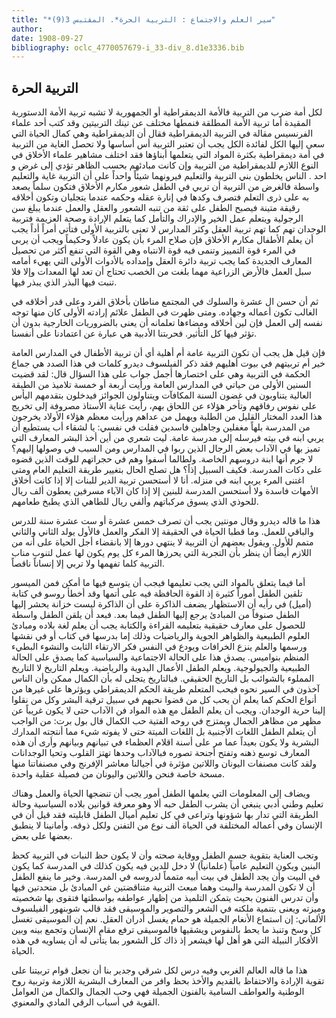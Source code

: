 ```yaml
---
title: "*سير العلم والاجتماع : التربية الحرة*. المقتبس 3(9)"
author: 
date: 1908-09-27
bibliography: oclc_4770057679-i_33-div_8.d1e3336.bib
---
```




##  التربية الحرة 


 لكل أمة ضرب من التربية فالأمة الديمقراطية أو الجمهورية لا تشبه تربية الأمة الدستورية المقيدة أما تربية الأمة المطلقة فنمطها مختلف عن تينك التربيتين وقد كتب  أحد  علماء الفرنسيس مقالة في التربية الديمقراطية فقال أن الديمقراطية وهي كمال الحياة التي سعى إليها الكل لفائدة الكل يجب أن تعتبر التربية أس أساسها ولا تحصل الغاية من التربية في أمة ديمقراطية بكثرة المواد التي يتعلمها أبناؤها فقد اختلف مشاهير علماء الأخلاق في النوع اللازم للديمقراطية من التربية وإن كانت مبادئهم بحسب الظاهر تؤدي إلى غرض و  احد  .   الناس يخلطون بني التربية والتعليم فيرونهما شيئاً واحداً على أن التربية غاية   والتعليم واسطة فالغرض من التربية أن تربي في الطفل شعور مكارم الأخلاق فتكون سلماً يصعد به على ذرى التعلم فتصرف وكدها في إنارة عقله وحكمه عندما يتجليان وتكون أخلاقه رقيقة متينة فيصبح الطفل على ثقة من تنبه الشعور والعقل والعمل عندما يبلغ سن الرجولية ويتعلم عمل الخير والإدراك والتأمل كما يتعلم الإرادة وصحة العزيمة فتربية الوجدان تهم كما تهم تربية العقل وكثر المدارس لا تعنى بالتربية الأولى فتأتي أمراً أداً يجب أن يعلم الأطفال مكارم الأخلاق فإن صلاح المرء بأن يكون عادلاً وحكيماً ويجب أن يربى في المرء قوة التمييز وتنمى فيه قوة الانتباه وهي القوة التي تنفع أكثر من تحصيل المعارف الجديدة كما يجب تربية دائرة العقل وإمداده بالأدوات الأولى التي يهيء أمامه سبل العمل فالأرض الزراعية مهما بلغت من الخصب تحتاج أن تعد لها المعدات وإلا فلا تنبت فيها البذر الذي يبذر فيها. 

 ثم أن حسن ال  عشرة  والسلوك في المجتمع مناطان بأخلاق الفرد وعلى قدر أخلاقه في الغالب تكون أعماله وجهاده. ومتى ظهرت في الطفل علائم إرادته الأولى كان منها توجه نفسه إلى العمل فإن لين أخلاقه ومضاءها تعلمانه أن يعنى بالضروريات الخارجية بدون أن تؤثر فيها كل التأثير. فحربتنا الأدبية هي عبارة عن اعتمادنا على أنفسنا. 

 فإن قيل هل يجب أن تكون التربية عامة أم أهلية أي أن تربية الأطفال في المدارس العامة خير أم تربيتهم في بيوت أهليهم فقد ذكر الفيلسوف ديدرو كلمات في هذا الصدد هي جماع الحكمة في التربية وهي على اختصارها أجمل جواب على هذا السؤال قال: لقد قضيت السنين الأولى من حياتي في المدارس العامة ورأيت  أربعة  أو  خمسة  تلاميذ من الطبقة العالية يتناوبون في غضون السنة المكافآت ويتناولون الجوائز فيدخلون بتقدمهم اليأس على نفوس رفاقهم وتأخر هؤلاء عن اللحاق بهم، رأيت عناية الأستاذ مصروفة إلى تخريج هذا العدد المختار القليل من الطلبة ويهمل من عداهم ورأيت معظم هؤلاء الأولاد يخرجون من المدرسة بلهاً مغفلين وجاهلين فاسدين فقلت في نفسي: يا لشقاء أب يستطيع أن يربي ابنه في بيته فيرسله إلى مدرسة عامة. ليت شعري من أين أخذ البشر المعارف التي تميز بها في الآداب بعض الرجال الذين ربوا في المدارس ومن السبب في وصولها إليهم؟ لا جرم   أنها ابنة دروسهم الخاصة. ولطالما أسفوا وهم في حجراتهم للوقت الذين قضوه على دكات المدرسة. فكيف السبيل إذاً؟ هل تصلح الحال بتغيير طريقة التعليم العام ومتى اغتنى المرء يربي ابنه في منزله. أنا لا أستحسن تربية الدير للبنات إلا إذا كانت أخلاق الأمهات فاسدة ولا أستحسن المدرسة للبنين إلا إذا كان الآباء مسرفين   يعطون  ألف  ريال للحوذي الذي يسوق مركباتهم وألفي ريال للطاهي الذي يطبخ طعامهم. 

 هذا ما قاله ديدرو وقال مونتين يجب أن تصرف  خمس  عشرة  أو  ست  عشرة  سنة للدرس والباقي للعمل. وما قطبا الحياة في الحقيقة إلا الفكر والعمل فالأول يولد الثاني والثاني متمم للأول. ويقول بعضهم أن التربية لا ينتهي دورها إلا بانقضاء أجل الحياة على أنه من اللازم أيضاً أن ينظر بأن التجربة التي يحرزها المرء كل يوم يكون لها عمل لتنوب مناب التربية كلما تفهمها ولا تربي إلا إنساناً ناقصاً. 

 أما فيما يتعلق بالمواد التي يجب تعليمها فيجب أن يتوسع فيها ما أمكن فمن الميسور تلقين الطفل أموراً كثيرة إذ القوة الحافظة فيه على أتمها وقد أخطأ  روسو  في كتابة (أميل) في رأيه أن الاستظهار يضعف الذاكرة على أن الذاكرة ليست خزانة يحشر إليها الطفل صنوفاً من المبادئ يرجع إليها الطفل فيما بعد. فبعد أن يلقن الطفل واسطة للحصول على معارف حقيقية بتعليمه القراءة والكتابة يجب أن يعلم لغة بلاده ومبادئ العلوم الطبيعية والظواهر الجوية والرياضيات وذلك إما بدرسها في كتاب أو في نقشها ورسمها والعلم ينزع الخرافات ويودع في النفس فكر الارتقاء الثابت والنشوء البطيء المنظم بنواميس. يصدق هذا على الحالة الاجتماعية والسياسية كما يصدق على الحالة الطبيعية والجيولوجية. ويعلم الطفل الأعمال اليدوية والرياضية. ويعلم التاريخ لا التاريخ المملوء بالشوائب بل التاريخ الحقيقي. فبالتاريخ يتجلى له بأن الكمال ممكن وأن الناس آخذون في السير نحوه فيحب المتعلم طريقة الحكم الديمقراطي ويؤثرها على غيرها من أنواع الحكم كما يعلم أن يحب كل من قضوا نحبهم في سبيل ترقية البشر وكل من نقلوا إلينا حرية الوجدان. ويجب أن يعلم الطفل مع هذه المواد فن الآداب حتى لا يكون غريباً عن مظهر من مظاهر الجمال ويمتزج في روحه الفتية حب الكمال قال بول برت: من الواجب أن يتعلم الطفل اللغات الأجنبية بل اللغات الميتة حتى لا يفوته شيء مما أنتجته المدارك البشرية ولا يكون بعيداً   عما مر على أسنة اقلام العظماء في تبيانهم وبيانهم وأرى أن هذه المعارف توسع ذهنه وتفتح أجنحة تصوره فبالآداب وحدها تهتز القلوب وتحيا الوجدانات ولقد كانت مصنفات اليونان واللاتين مؤثرة في أجيالنا معاشر الإفرنج وفي مصنفاتنا منها مسحة خاصة فنحن واللاتين واليونان من فصيلة عقلية واحدة. 

 ويضاف إلى المعلومات التي يعلمها الطفل أمور يجب أن تنضجها الحياة والعمل وهناك تعليم وطني أدبي ينبغي أن يشرب الطفل حبه ألا وهو معرفة قوانين بلاده السياسية وحالة الطريقة التي تدار بها شؤونها وتراعى في كل تعليم أميال الطفل قابليته فقد قيل أن في   الإنسان وفي أعماله المختلفة في الحياة  ألف  نوع من التفنن ولكل ذوقه. وأمانينا لا ينطبق بعضها على بعض. 

 وتجب العناية بتقوية جسم الطفل ووقاية صحته وأن لا يكون حظ النبات في التربية كحظ البنين ويكون التعليم عامياً (علمانياً) لا دخل للدين فيه يكون كذلك في المدرسة كما يكون في البيت وأن يجد الطفل في بيت أبيه متمماً لدروسه في المدرسة. وخير ما ينفع الطفل أن لا تكون المدرسة والبيت وهما مبعث التربية متناقضتين غي المبادئ بل متحدتين فيها وأن تدرس الفنون بحيث يتمكن التلميذ من إظهار عواطفه بواسطتها فتقوى بها شخصيته وميزته ويعنى بتنمية ملكته في الشعر والتصوير والموسيقى فقد قالب شوبنهور الفيلسوف الألماني: إن استماع الأنغام الجميلة هو حمام يغسل أدران العقل. نعم إن الموسيقى تغسل كل وسخ وتنبذ ما يحط بالنفوس ويشقيها فالموسيقى ترفع مقام الإنسان وتجمع بينه وبين الأفكار النبيلة التي هو أهل لها فيشعر إذ ذاك كل الشعور بما يتأتى له أن يساويه في هذه الحياة. 

 هذا ما قاله العالم الغربي وفيه درس لكل شرقي وجدير بنا أن نجعل قوام تربيتنا على تقوية الإرادة والاحتفاظ بالقديم والأخذ بحظ وافر من المعارف البشرية اللازمة وتربية روح الوطنية والعواطف السامية بالفنون الجميلة فهي وحب الجمال والكمال من العوامل القوية في أسباب الرقي المادي والمعنوي. 
